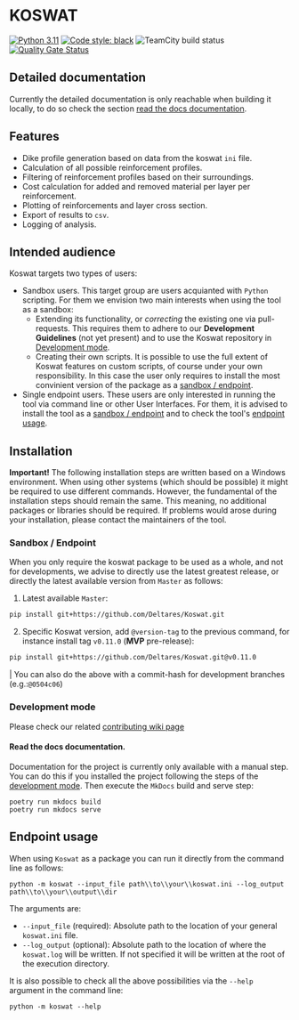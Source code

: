 # KOSWAT
[![Python 3.11](https://img.shields.io/badge/Python-3.11-blue.svg)](https://www.python.org/downloads/release/python-3110/)
[![Code style: black](https://img.shields.io/badge/code%20style-black-000000.svg)](https://github.com/psf/black)
![TeamCity build status](https://dpcbuild.deltares.nl/app/rest/builds/buildType:id:Koswat_ContinuousIntegrationBuild_RunFastTests/statusIcon.svg)
[![Quality Gate Status](https://sonarcloud.io/api/project_badges/measure?project=Deltares_Koswat&metric=alert_status&token=87fdd0648c19800b4b5fc11334461a7fb602bf20)](https://sonarcloud.io/summary/new_code?id=Deltares_Koswat)
<!-- ![GitHub release (latest by date)](https://img.shields.io/github/v/release/Deltares/Koswat)
![GitHub tag (latest by date)](https://img.shields.io/github/v/tag/Deltares/Koswat) -->
<!-- [![Open in GitHub Codespaces](https://github.com/codespaces/badge.svg)](https://codespaces.new/Deltares/Koswat?quickstart=1) -->

## Detailed documentation

Currently the detailed documentation is only reachable when building it locally, to do so check the section [read the docs documentation](#read-the-docs-documentation).

## Features

- Dike profile generation based on data from the koswat `ini` file.
- Calculation of all possible reinforcement profiles.
- Filtering of reinforcement profiles based on their surroundings.
- Cost calculation for added and removed material per layer per reinforcement.
- Plotting of reinforcements and layer cross section.
- Export of results to `csv`.
- Logging of analysis.

## Intended audience
Koswat targets two types of users:
- Sandbox users. This target group are users acquianted with `Python` scripting. For them we envision two main interests when using the tool as a sandbox:
    - Extending its functionality, or _correcting_ the existing one via pull-requests. This requires them to adhere to our __Development Guidelines__ (not yet present) and to use the Koswat repository in [Development mode](#development-mode).
    - Creating their own scripts. It is possible to use the full extent of Koswat features on custom scripts, of course under your own responsibility. In this case the user only requires to install the most convinient version of the package as a [sandbox / endpoint](#sandbox--endpoint).
- Single endpoint users. These users are only interested in running the tool via command line or other User Interfaces. For them, it is advised to install the tool as a [sandbox / endpoint](#sandbox--endpoint) and to check the tool's [endpoint usage](#endpoint-usage).


## Installation

__Important!__ The following installation steps are written based on a Windows environment. When using other systems (which should be possible) it might be required to use different commands. However, the fundamental of the installation steps should remain the same. This meaning, no additional packages or libraries should be required. If problems would arose during your installation, please contact the maintainers of the tool.

### Sandbox / Endpoint

When you only require the koswat package to be used as a whole, and not for developments, we advise to directly use the latest greatest release, or directly the latest available version from `Master` as follows:

1. Latest available `Master`:
```bash
pip install git+https://github.com/Deltares/Koswat.git
```

2. Specific Koswat version, add `@version-tag` to the previous command, for instance install tag `v0.11.0` (__MVP__ pre-release):
```bash
pip install git+https://github.com/Deltares/Koswat.git@v0.11.0
```
| You can also do the above with a commit-hash for development branches (e.g.:`@0504c06`)



### Development mode

Please check our related [contributing wiki page](https://github.com/Deltares/Koswat/wiki/Contributing)

#### Read the docs documentation.

Documentation for the project is currently only available with a manual step. You can do this if you installed the project following the steps of the [development mode](#development-mode). Then execute the `MkDocs` build and serve step:
```cli
poetry run mkdocs build
poetry run mkdocs serve
```

## Endpoint usage
 
When using `Koswat` as a package you can run it directly from the command line as follows:

```cli
python -m koswat --input_file path\\to\\your\\koswat.ini --log_output path\\to\\your\\output\\dir
```
The arguments are:
- `--input_file` (required): Absolute path to the location of your general `koswat.ini` file.
- `--log_output` (optional): Absolute path to the location of where the `koswat.log` will be written. If not specified it will be written at the root of the execution directory.

It is also possible to check all the above possibilities via the `--help` argument in the command line:
```cli
python -m koswat --help
```
